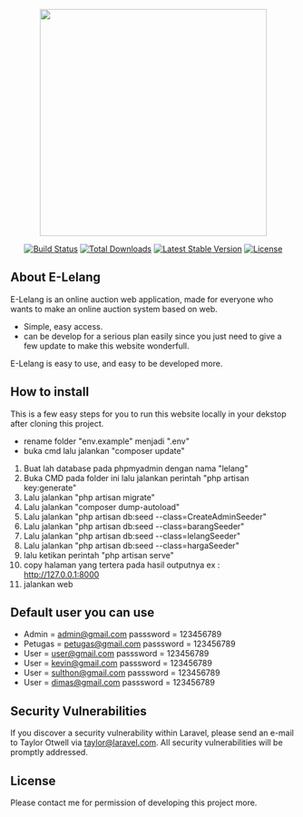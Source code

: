<p align="center"><img src="https://res.cloudinary.com/dtfbvvkyp/image/upload/v1566331377/laravel-logolockup-cmyk-red.svg" width="400"></p>

<p align="center">
<a href="https://travis-ci.org/laravel/framework"><img src="https://travis-ci.org/laravel/framework.svg" alt="Build Status"></a>
<a href="https://packagist.org/packages/laravel/framework"><img src="https://poser.pugx.org/laravel/framework/d/total.svg" alt="Total Downloads"></a>
<a href="https://packagist.org/packages/laravel/framework"><img src="https://poser.pugx.org/laravel/framework/v/stable.svg" alt="Latest Stable Version"></a>
<a href="https://packagist.org/packages/laravel/framework"><img src="https://poser.pugx.org/laravel/framework/license.svg" alt="License"></a>
</p>

## About E-Lelang

E-Lelang is an online auction web application, made for everyone who wants to make an online auction system based on web.

- Simple, easy access.
- can be develop for a serious plan easily since you just need to give a few update to make this website wonderfull.

E-Lelang is easy to use, and easy to be developed more.

## How to install

This is a few easy steps for you to run this website locally in your dekstop after cloning this project.

- rename folder "env.example" menjadi ".env"
- buka cmd lalu jalankan "composer update"

1. Buat lah database pada phpmyadmin dengan nama "lelang"
2. Buka CMD pada folder ini lalu jalankan perintah "php artisan key:generate"
3. Lalu jalankan "php artisan migrate"
4. Lalu jalankan "composer dump-autoload"
5. Lalu jalankan "php artisan db:seed --class=CreateAdminSeeder"
6. Lalu jalankan "php artisan db:seed --class=barangSeeder"
7. Lalu jalankan "php artisan db:seed --class=lelangSeeder"
8. Lalu jalankan "php artisan db:seed --class=hargaSeeder"
9. lalu ketikan perintah "php artisan serve"
10. copy halaman yang tertera pada hasil outputnya ex : http://127.0.0.1:8000
11. jalankan web


## Default user you can use

- Admin   = admin@gmail.com 	passsword = 123456789
- Petugas = petugas@gmail.com 	passsword = 123456789
- User    = user@gmail.com 		passsword = 123456789
- User    = kevin@gmail.com     passsword = 123456789
- User    = sulthon@gmail.com 	passsword = 123456789
- User    = dimas@gmail.com 	passsword = 123456789

## Security Vulnerabilities

If you discover a security vulnerability within Laravel, please send an e-mail to Taylor Otwell via [taylor@laravel.com](mailto:taylor@laravel.com). All security vulnerabilities will be promptly addressed.

## License

Please contact me for permission of developing this project more.
